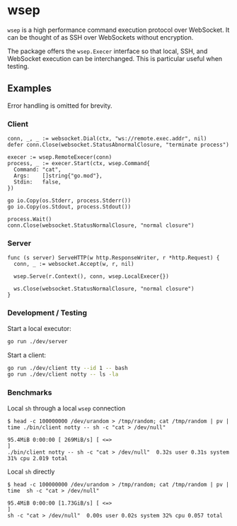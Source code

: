# wsep

`wsep` is a high performance command execution protocol over WebSocket. It can be thought of as SSH over WebSockets without encryption.

The package offers the `wsep.Execer` interface so that local, SSH, and WebSocket execution can be interchanged. This is particular useful when testing.

## Examples

Error handling is omitted for brevity.

### Client

```golang
conn, _, _ := websocket.Dial(ctx, "ws://remote.exec.addr", nil)
defer conn.Close(websocket.StatusAbnormalClosure, "terminate process")

execer := wsep.RemoteExecer(conn)
process, _ := execer.Start(ctx, wsep.Command{
  Command: "cat",
  Args:    []string{"go.mod"},
  Stdin:   false,
})

go io.Copy(os.Stderr, process.Stderr())
go io.Copy(os.Stdout, process.Stdout())

process.Wait()
conn.Close(websocket.StatusNormalClosure, "normal closure")
```

### Server

```golang
func (s server) ServeHTTP(w http.ResponseWriter, r *http.Request) {
  conn, _ := websocket.Accept(w, r, nil)

  wsep.Serve(r.Context(), conn, wsep.LocalExecer{})

  ws.Close(websocket.StatusNormalClosure, "normal closure")
}
```

### Development / Testing

Start a local executor:

```sh
go run ./dev/server
```

Start a client:

```sh
go run ./dev/client tty --id 1 -- bash
go run ./dev/client notty -- ls -la
```

### Benchmarks

Local `sh` through a local `wsep` connection

```shell script
$ head -c 100000000 /dev/urandom > /tmp/random; cat /tmp/random | pv | time ./bin/client notty -- sh -c "cat > /dev/null"

95.4MiB 0:00:00 [ 269MiB/s] [ <=>                                                                                  ]
./bin/client notty -- sh -c "cat > /dev/null"  0.32s user 0.31s system 31% cpu 2.019 total
```

Local `sh` directly

```shell script
$ head -c 100000000 /dev/urandom > /tmp/random; cat /tmp/random | pv | time  sh -c "cat > /dev/null"

95.4MiB 0:00:00 [1.73GiB/s] [ <=>                                                                                  ]
sh -c "cat > /dev/null"  0.00s user 0.02s system 32% cpu 0.057 total
```
